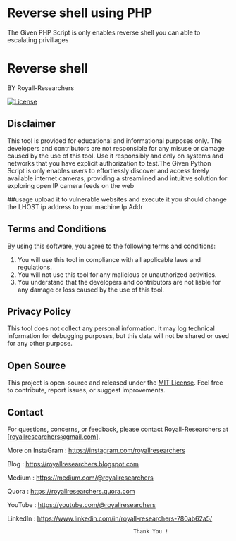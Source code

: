 # Reverse shell using PHP
The Given PHP Script is only enables reverse shell you can able to escalating privillages
# Reverse shell 
BY Royall-Researchers

[![License](https://img.shields.io/badge/License-MIT-blue.svg)](LICENSE)

## Disclaimer

This tool is provided for educational and informational purposes only. The developers and contributors are not responsible for any misuse or damage caused by the use of this tool. Use it responsibly and only on systems and networks that you have explicit authorization to test.The Given Python Script is only enables users to effortlessly discover and access freely available internet cameras, providing a streamlined and intuitive solution for exploring open IP camera feeds on the web

##usage
upload it to vulnerable websites and execute it 
you should change the LHOST ip address to your machine Ip Addr


## Terms and Conditions

By using this software, you agree to the following terms and conditions:

1. You will use this tool in compliance with all applicable laws and regulations.
2. You will not use this tool for any malicious or unauthorized activities.
3. You understand that the developers and contributors are not liable for any damage or loss caused by the use of this tool.

## Privacy Policy

This tool does not collect any personal information. It may log technical information for debugging purposes, but this data will not be shared or used for any other purpose.

## Open Source

This project is open-source and released under the [MIT License](LICENSE). Feel free to contribute, report issues, or suggest improvements.

## Contact

For questions, concerns, or feedback, please contact Royall-Researchers at [royallresearchers@gmail.com].


More on InstaGram : https://instagram.com/royallresearchers

Blog : https://royallresearchers.blogspot.com

Medium : https://medium.com/@royallresearchers

Quora : https://royallresearchers.quora.com

YouTube : https://youtube.com/@royallresearchers

LinkedIn : https://www.linkedin.com/in/royall-researchers-780ab62a5/


                                            Thank You !
